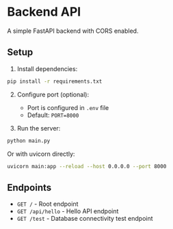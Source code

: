 # Backend API

A simple FastAPI backend with CORS enabled.

## Setup

1. Install dependencies:
```bash
pip install -r requirements.txt
```

2. Configure port (optional):
   - Port is configured in `.env` file
   - Default: `PORT=8000`

3. Run the server:
```bash
python main.py
```
   Or with uvicorn directly:
```bash
uvicorn main:app --reload --host 0.0.0.0 --port 8000
```

## Endpoints

- `GET /` - Root endpoint
- `GET /api/hello` - Hello API endpoint
- `GET /test` - Database connectivity test endpoint
